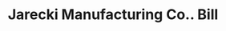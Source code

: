 ---
doi: 10.7916/D8CV5VVH
date_other: '1880'
date_other_textual: 1880-1889
form: printed ephemera
genre:
- Invoices
name:
- Jarecki Manufacturing Co.
object_in_context_url: https://biggert.cul.columbia.edu/items/view/ave_biggert_01478
subject_hierarchical_geographic:
- Pittsburgh, Pennsylvania, United States
subject_name:
- Jarecki Manufacturing Co.
title: Jarecki Manufacturing Co.. Bill
sort_title: Jarecki Manufacturing Co.. Bill
call_number: ave_biggert_01478
coordinates:
- 40.439722222222215,-79.97638888888889
pid: ave_biggert_01478
identifiers: ave_biggert_01478
thumbnail: https://derivativo-3.library.columbia.edu/iiif/2/ldpd:344041/full/!256,256/0/native.jpg
permalink: "/biggert/ave_biggert_01478/"
layout: iiif-image-page
---